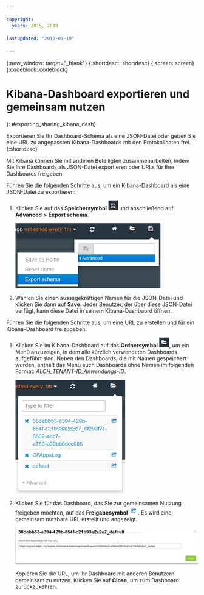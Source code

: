 ```yaml
---

copyright:
  years: 2015, 2018

lastupdated: "2018-01-10"

---
```

{:new_window: target="_blank"}
{:shortdesc: .shortdesc}
{:screen:.screen}
{:codeblock:.codeblock}


# Kibana-Dashboard exportieren und gemeinsam nutzen
{: #exporting_sharing_kibana_dash}

Exportieren Sie Ihr Dashboard-Schema als eine JSON-Datei oder geben Sie eine URL zu angepassten Kibana-Dashboards mit den Protokolldaten frei. 
{:shortdesc}

Mit Kibana können Sie mit anderen Beteiligten zusammenarbeiten, indem Sie Ihre Dashboards als JSON-Datei exportieren oder URLs für Ihre Dashboards freigeben.

Führen Sie die folgenden Schritte aus, um ein Kibana-Dashboard als eine JSON-Datei zu exportieren:

1. Klicken Sie auf das **Speichersymbol** ![Speichersymbol](images/logging_save.jpg "Speichersymbol") und anschließend auf **Advanced** **>** **Export schema**.

    ![Dashboard als JSON-Datei exportieren](images/logging_export_json.jpg "Dashboard als JSON-Datei exportieren")

2. Wählen Sie einen aussagekräftigen Namen für die JSON-Datei und klicken Sie dann auf **Save**. Jeder Benutzer, der über diese JSON-Datei verfügt, kann diese Datei in seinem Kibana-Dashbaord öffnen. 

Führen Sie die folgenden Schritte aus, um eine URL zu erstellen und für ein Kibana-Dashboard freizugeben:

1. Klicken Sie im Kibana-Dashboard auf das **Ordnersymbol** ![Ordnersymbol](images/logging_folder.jpg "Ordnersymbol"), um ein Menü anzuzeigen, in dem alle kürzlich verwendeten Dashboards aufgeführt sind. Neben den Dashboards, die mit Namen gespeichert wurden, enthält das Menü auch Dashboards ohne Namen im folgenden Format: *ALCH_TENANT-ID_Anwendungs-ID*. 

    ![Liste der Dashboards](images/logging_list_of_dashboards.jpg "Liste der Dashboards")

2. Klicken Sie für das Dashboard, das Sie zur gemeinsamen Nutzung freigeben möchten, auf das **Freigabesymbol** ![Freigabesymbol](images/logging_create_url.jpg "Freigabesymbol"). Es wird eine gemeinsam nutzbare URL erstellt und angezeigt. 

    ![Fenster mit gemeinsam nutzbarer URL](images/logging_shareable_link_popup.jpg "Fenster mit gemeinsam nutzbarer URL")

    Kopieren Sie die URL, um Ihr Dashboard mit anderen Benutzern gemeinsam zu nutzen. Klicken Sie auf **Close**, um zum Dashboard zurückzukehren.
